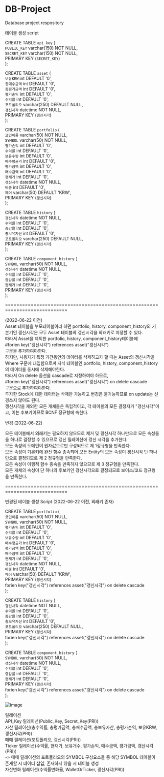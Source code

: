 # DB-Project
Database project respository

테이블 생성 script

CREATE TABLE `api_key` (  
  `PUBLIC_KEY` varchar(150) NOT NULL,  
  `SECRET_KEY` varchar(150) NOT NULL,  
  PRIMARY KEY (`SECRET_KEY`)  
);  
  
CREATE TABLE `asset` (  
  `보유KRW` int DEFAULT '0',  
  `총매수금액` int DEFAULT '0',  
  `총평가금액` int DEFAULT '0',  
  `평가손익` int DEFAULT '0',  
  `수익률` int DEFAULT '0',  
  `포트폴리오` varchar(250) DEFAULT NULL,  
  `갱신시각` datetime NOT NULL,  
  PRIMARY KEY (`갱신시각`)  
);  
  
CREATE TABLE `portfolio` (  
  `코인이름` varchar(50) NOT NULL,  
  `SYMBOL` varchar(50) NOT NULL,  
  `평가손익` int DEFAULT '0',  
  `수익률` int DEFAULT '0',  
  `보유수량` int DEFAULT '0',   
  `매수평균가` int DEFAULT '0',  
  `평가금액` int DEFAULT '0',  
  `매수금액` int DEFAULT '0',  
  `현재가` int DEFAULT '0',  
  `갱신시각` datetime NOT NULL,  
  `비중` int DEFAULT '0',  
  `페어` varchar(50) DEFAULT 'KRW',  
  PRIMARY KEY (`갱신시각`)  
);  
  
CREATE TABLE `history` (  
  `갱신시각` datetime NOT NULL,  
  `수익률` int DEFAULT '0',  
  `증감률` int DEFAULT '0',  
  `총보유자산` int DEFAULT '0',  
  `포트폴리오` varchar(250) DEFAULT NULL,  
  PRIMARY KEY (`갱신시각`)  
);  
  
CREATE TABLE `component_history` (  
  `SYMBOL` varchar(50) NOT NULL,  
  `갱신시각` datetime NOT NULL,  
  `수익률` int DEFAULT '0',  
  `증감률` int DEFAULT '0',  
  `현재가` int DEFAULT '0',  
  PRIMARY KEY (`갱신시각`)  
);  
  
============================================================================  
  
(2022-06-22 이전)  
Asset 테이블을 부모테이블이라 하면 portfolio, history, component_history의 기본기인 갱신시각은 모두 Asset 테이블의 갱신시각을 외래키로 지정할 수 있다.  
따라서 Asset을 제외한 portfolio, history, component_history테이블에  
  #forien key("갱신시각") references asset("갱신시각")  
구문을 추가하여야한다.  
하지만, 사용자가 특정 기간동안의 데이터를 삭제하고자 할 때는 Asset의 갱신시각을 Where 구문에 대입함으로써 자식 테이블인 portfolio, history, component_history의 데이터를 동시에 삭제해야한다.  
따라서 On delete 옵션을 cascade로 지정하여야 하므로,  
  #forien key("갱신시각") references asset("갱신시각") on delete cascade  
구문으로 추가하여야한다.  
투자한 Stock에 대한 데이터는 삭제만 가능하고 변경은 불가능하므로 on update는 신경쓰지 않아도 된다.  
갱신시각을 제외한 모든 개체들은 독립적이고, 각 테이블의 모든 결정자가 "갱신시각"이고, 이는 후보키이므로 BCNF 정규형에 속한다.  
  
변경 (2022-06-22)  
  
모든 테이블에서 외래키는 필요하지 않으므로 제거 및 갱신시각 하나만으로 모든 속성들을 하나로 결정할 수 있으므로 갱신 릴레이션에 갱신 시각을 추가한다.  
모든 속성의 도메인이 원자값으로만 구성되므로 제 1정규형을 만족한다.  
모든 속성이 기본키에 완전 함수 종속되어 모든 Entity의 모든 속성이 갱신시각 단 하나만으로 결정되므로 제 2 정규형을 만족한다.  
모든 속성이 이행적 함수 종속을 만족하지 않으므로 제 3 정규형을 만족한다.  
모든 개체의 속성이 단 하나의 후보키인 갱신시각으로 결정되므로 보이스/코드 정규형을 만족한다.  
  
============================================================================  
  
변경된 테이블 생성 Script (2022-06-22 이전, 외래키 존재)  
  
CREATE TABLE `portfolio` (  
  `코인이름` varchar(50) NOT NULL,  
  `SYMBOL` varchar(50) NOT NULL,  
  `평가손익` int DEFAULT '0',  
  `수익률` int DEFAULT '0',  
  `보유수량` int DEFAULT '0',  
  `매수평균가` int DEFAULT '0',  
  `평가금액` int DEFAULT '0',  
  `매수금액` int DEFAULT '0',  
  `현재가` int DEFAULT '0',  
  `갱신시각` datetime NOT NULL,  
  `비중` int DEFAULT '0',  
  `페어` varchar(50) DEFAULT 'KRW',  
  PRIMARY KEY (`갱신시각`)  
  forien key("갱신시각") references asset("갱신시각") on delete cascade  
);  
  
CREATE TABLE `history` (  
  `갱신시각` datetime NOT NULL,  
  `수익률` int DEFAULT '0',  
  `증감률` int DEFAULT '0',  
  `총보유자산` int DEFAULT '0',  
  `포트폴리오` varchar(250) DEFAULT NULL,  
  PRIMARY KEY (`갱신시각`)  
  forien key("갱신시각") references asset("갱신시각") on delete cascade  
);  
  
CREATE TABLE `component_history` (  
  `SYMBOL` varchar(50) NOT NULL,  
  `갱신시각` datetime NOT NULL,  
  `수익률` int DEFAULT '0',  
  `증감률` int DEFAULT '0',  
  `현재가` int DEFAULT '0',  
  PRIMARY KEY (`갱신시각`)  
  forien key("갱신시각") references asset("갱신시각") on delete cascade  
);  
  
![image](https://user-images.githubusercontent.com/75199215/174926628-98eca6bc-6700-49f1-80a2-23b28bf9c492.png)
  
릴레이션  
API_Key 릴레이션(Public_Key, Secret_Key(PRI))  
자산 릴레이션(총수익률, 총평가금액, 총매수금액, 총보유자산, 총평가손익, 보유KRW, 갱신시각(PRI))  
매매 릴레이션(포트폴리오, 갱신시각(PRI))  
Ticker 릴레이션(수익률, 현재가, 보유개수, 평가손익, 매수금액, 평가금액, 갱신시각(PRI))  
    -> 매매 릴레이션의 포트폴리오의 SYMBOL 구성요소들 중 해당 SYMBOL 테이블이 존재할 시 데이터 삽입, 존재하지 않을 시 테이블 생성  
자산변화 릴레이션(수익률변화율, WalletOrTicker, 갱신시각(PRI))  
  
